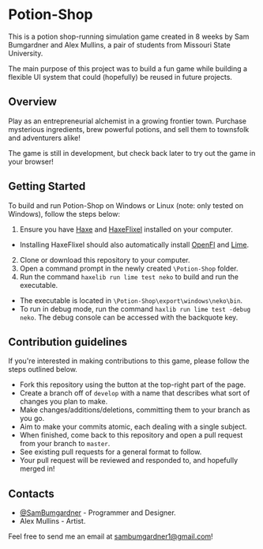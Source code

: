 # Potion-Shop
This is a potion shop-running simulation game created in 8 weeks by Sam Bumgardner and Alex Mullins, a pair of students from Missouri State University.

The main purpose of this project was to build a fun game while building a flexible UI system that could (hopefully) be reused in future projects.

## Overview

Play as an entrepreneurial alchemist in a growing frontier town. Purchase mysterious ingredients, brew powerful potions, and sell them to townsfolk and adventurers alike!

The game is still in development, but check back later to try out the game in your browser!

## Getting Started

To build and run Potion-Shop on Windows or Linux (note: only tested on Windows), follow the steps below:

1. Ensure you have [Haxe](http://www.haxe.org/download) and [HaxeFlixel](http://www.haxeflixel.com) installed on your computer.
  * Installing HaxeFlixel should also automatically install [OpenFl](http://www.openfl.org/learn/docs/getting-started/) and [Lime](https://lib.haxe.org/p/lime).
2. Clone or download this repository to your computer.	
3. Open a command prompt in the newly created `\Potion-Shop` folder.
4. Run the command `haxelib run lime test neko` to build and run the executable.
  * The executable is located in `\Potion-Shop\export\windows\neko\bin`.
  * To run in debug mode, run the command `haxlib run lime test -debug neko`. The debug console can be accessed with the backquote key.
  
## Contribution guidelines

If you're interested in making contributions to this game, please follow the steps outlined below.

* Fork this repository using the button at the top-right part of the page.
* Create a branch off of `develop` with a name that describes what sort of changes you plan to make.
* Make changes/additions/deletions, committing them to your branch as you go. 
 * Aim to make your commits atomic, each dealing with a single subject.
* When finished, come back to this repository and open a pull request from your branch to `master`.
 * See existing pull requests for a general format to follow.
* Your pull request will be reviewed and responded to, and hopefully merged in!

## Contacts

* [@SamBumgardner](https://github.com/SamBumgardner) - Programmer and Designer.
* Alex Mullins - Artist.

Feel free to send me an email at sambumgardner1@gmail.com!